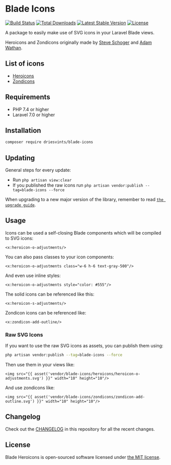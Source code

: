 # Blade Icons

<a href="https://github.com/driesvints/blade-icons/actions"><img src="https://github.com/driesvints/blade-icons/workflows/tests/badge.svg" alt="Build Status"></a>
<a href="https://packagist.org/packages/driesvints/blade-icons"><img src="https://poser.pugx.org/driesvints/blade-icons/d/total.svg" alt="Total Downloads"></a>
<a href="https://packagist.org/packages/driesvints/blade-icons"><img src="https://poser.pugx.org/driesvints/blade-icons/v/stable.svg" alt="Latest Stable Version"></a>
<a href="https://packagist.org/packages/driesvints/blade-icons"><img src="https://poser.pugx.org/driesvints/blade-icons/license.svg" alt="License"></a>

A package to easily make use of SVG icons in your Laravel Blade views. 

Heroicons and Zondicons originally made by [Steve Schoger](https://twitter.com/steveschoger) and [Adam Wathan](https://twitter.com/adamwathan).

## List of icons

- [Heroicons](resources/images/heroicons)
- [Zondicons](resources/images/zondicons)

## Requirements

- PHP 7.4 or higher
- Laravel 7.0 or higher

## Installation

```bash
composer require driesvints/blade-icons
```

## Updating

General steps for every update:

- Run `php artisan view:clear`
- If you published the raw icons run `php artisan vendor:publish --tag=blade-icons --force`

When upgrading to a new major version of the library, remember to read [`the upgrade guide`](UPGRADE.md).

## Usage

Icons can be used a self-closing Blade components which will be compiled to SVG icons:

```blade
<x:heroicon-o-adjustments/>
```

You can also pass classes to your icon components:

```blade
<x:heroicon-o-adjustments class="w-6 h-6 text-gray-500"/>
```

And even use inline styles:

```blade
<x:heroicon-o-adjustments style="color: #555"/>
```

The solid icons can be referenced like this:

```blade
<x:heroicon-s-adjustments/>
```

Zondicon icons can be referenced like:

```blade
<x:zondicon-add-outline/>
```

### Raw SVG Icons

If you want to use the raw SVG icons as assets, you can publish them using:

```bash
php artisan vendor:publish --tag=blade-icons --force
```

Then use them in your views like:

```blade
<img src="{{ asset('vendor/blade-icons/heroicons/heroicon-o-adjustments.svg') }}" width="10" height="10"/>
```

And use zondicons like: 

```blade
<img src="{{ asset('vendor/blade-icons/zondicons/zondicon-add-outline.svg') }}" width="10" height="10"/>
```

## Changelog

Check out the [CHANGELOG](CHANGELOG.md) in this repository for all the recent changes.

## License

Blade Heroicons is open-sourced software licensed under [the MIT license](LICENSE.md).
